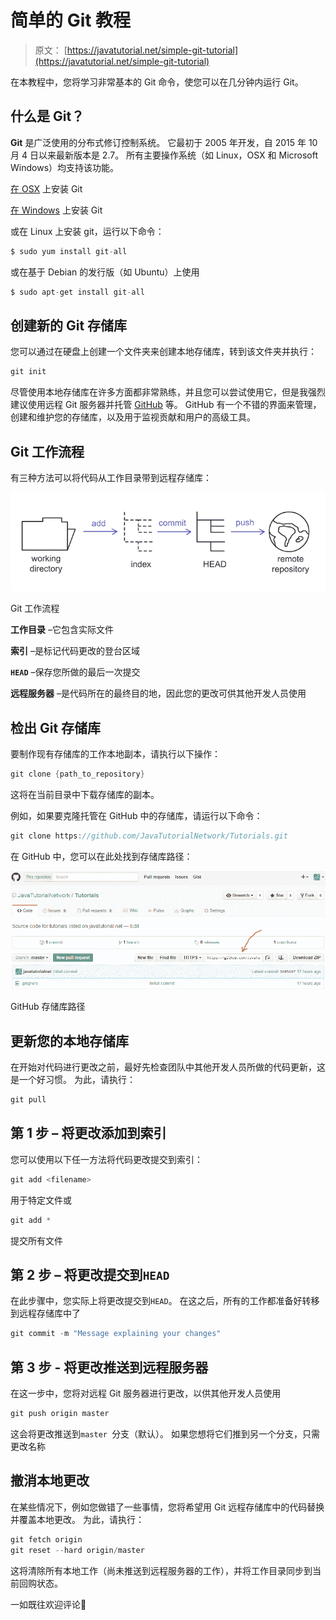 # 简单的 Git 教程

> 原文： [https://javatutorial.net/simple-git-tutorial](https://javatutorial.net/simple-git-tutorial)

在本教程中，您将学习非常基本的 Git 命令，使您可以在几分钟内运行 Git。

## 什么是 Git？

**Git** 是广泛使用的分布式修订控制系统。 它最初于 2005 年开发，自 2015 年 10 月 4 日以来最新版本是 2.7。 所有主要操作系统（如 Linux，OSX 和 Microsoft Windows）均支持该功能。

[在 OSX](https://code.google.com/archive/p/git-osx-installer/downloads) 上安装 Git

[在 Windows](https://git-for-windows.github.io/) 上安装 Git

或在 Linux 上安装 git，运行以下命令：

```java
$ sudo yum install git-all
```

或在基于 Debian 的发行版（如 Ubuntu）上使用

```java
$ sudo apt-get install git-all
```

## 创建新的 Git 存储库

您可以通过在硬盘上创建一个文件夹来创建本地存储库，转到该文件夹​​并执行：

```java
git init
```

尽管使用本地存储库在许多方面都非常熟练，并且您可以尝试使用它，但是我强烈建议使用远程 Git 服务器并托管 [GitHub](https://github.com) 等。 GitHub 有一个不错的界面来管理，创建和维护您的存储库，以及用于监视贡献和用户的高级工具。

## Git 工作流程

有三种方法可以将代码从工作目录带到远程存储库：

![Git workflow](img/ba9d77c0972955988c84e9c3ac03a298.jpg)

Git 工作流程

**工作目录** –它包含实际文件

**索引** –是标记代码更改的登台区域

**`HEAD`** –保存您所做的最后一次提交

**远程服务器** –是代码所在的最终目的地，因此您的更改可供其他开发人员使用

## 检出 Git 存储库

要制作现有存储库的工作本地副本，请执行以下操作：

```java
git clone {path_to_repository}
```

这将在当前目录中下载存储库的副本。

例如，如果要克隆托管在 GitHub 中的存储库，请运行以下命令：

```java
git clone https://github.com/JavaTutorialNetwork/Tutorials.git
```

在 GitHub 中，您可以在此处找到存储库路径：

![GitHub repository path](img/dd84b701f013cacfc074220badac2fb9.jpg)

GitHub 存储库路径

## 更新您的本地存储库

在开始对代码进行更改之前，最好先检查团队中其他开发人员所做的代码更新，这是一个好习惯。 为此，请执行：

```java
git pull
```

## 第 1 步 – 将更改添加到索引

您可以使用以下任一方法将代码更改提交到索引：

```java
git add <filename>
```

用于特定文件或

```java
git add *
```

提交所有文件

## 第 2 步 – 将更改提交到`HEAD`

在此步骤中，您实际上将更改提交到`HEAD`。 在这之后，所有的工作都准备好转移到远程存储库中了

```java
git commit -m "Message explaining your changes"
```

## 第 3 步 - 将更改推送到远程服务器

在这一步中，您将对远程 Git 服务器进行更改，以供其他开发人员使用

```java
git push origin master
```

这会将更改推送到`master `分支（默认）。 如果您想将它们推到另一个分支，只需更改名称

## 撤消本地更改

在某些情况下，例如您做错了一些事情，您将希望用 Git 远程存储库中的代码替换并覆盖本地更改。 为此，请执行：

```java
git fetch origin
git reset --hard origin/master
```

这将清除所有本地工作（尚未推送到远程服务器的工作），并将工作目录同步到当前回购状态。

一如既往欢迎评论🙂